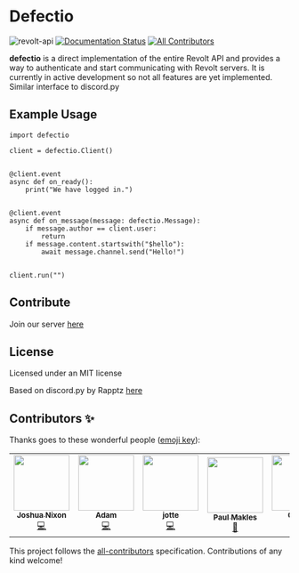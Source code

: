 # Defectio

![revolt-api](https://img.shields.io/npm/v/revolt-api?label=Revolt%20API) [![Documentation Status](https://readthedocs.org/projects/defectio/badge/?version=latest)](https://defectio.readthedocs.io/en/latest/?badge=latest) [![All Contributors](https://img.shields.io/badge/all_contributors-1-orange.svg?style=flat-square)](#contributors-)


**defectio** is a direct implementation of the entire Revolt API and provides a way to authenticate and start communicating with Revolt servers. It is currently in active development so not all features are yet implemented. Similar interface to discord.py

## Example Usage

```python3
import defectio

client = defectio.Client()


@client.event
async def on_ready():
    print("We have logged in.")


@client.event
async def on_message(message: defectio.Message):
    if message.author == client.user:
        return
    if message.content.startswith("$hello"):
        await message.channel.send("Hello!")


client.run("")
```

## Contribute

Join our server [here](https://app.revolt.chat/invite/FfbwgFDk)

## License

Licensed under an MIT license

Based on discord.py by Rapptz [here](https://github.com/Rapptz/discord.py)

## Contributors ✨

Thanks goes to these wonderful people ([emoji key](https://allcontributors.org/docs/en/emoji-key)):

<!-- ALL-CONTRIBUTORS-LIST:START - Do not remove or modify this section -->
<!-- prettier-ignore-start -->
<!-- markdownlint-disable -->
<table>
  <tr>
    <td align="center"><a href="https://github.com/nixonjoshua98"><img src="https://avatars.githubusercontent.com/u/22799825?v=4?s=100" width="100px;" alt=""/><br /><sub><b>Joshua Nixon</b></sub></a><br /><a href="https://github.com/Darkflame72/defectio/commits?author=nixonjoshua98" title="Code">💻</a></td>
    <td align="center"><a href="https://github.com/LimeProgramming"><img src="https://avatars.githubusercontent.com/u/29736217?v=4?s=100" width="100px;" alt=""/><br /><sub><b>Adam</b></sub></a><br /><a href="https://github.com/Darkflame72/defectio/commits?author=LimeProgramming" title="Code">💻</a></td>
    <td align="center"><a href="https://github.com/jottew"><img src="https://avatars.githubusercontent.com/u/71946106?v=4?s=100" width="100px;" alt=""/><br /><sub><b>jotte</b></sub></a><br /><a href="https://github.com/Darkflame72/defectio/commits?author=jottew" title="Code">💻</a></td>
    <td align="center"><a href="https://insrt.uk"><img src="https://avatars.githubusercontent.com/u/38285861?v=4?s=100" width="100px;" alt=""/><br /><sub><b>Paul Makles</b></sub></a><br /><a href="https://github.com/Darkflame72/defectio/issues?q=author%3Ainsertish" title="Bug reports">🐛</a></td>
    <td align="center"><a href="https://github.com/Cearaj"><img src="https://avatars.githubusercontent.com/u/75398448?v=4?s=100" width="100px;" alt=""/><br /><sub><b>Cearaj</b></sub></a><br /><a href="https://github.com/Darkflame72/defectio/commits?author=Cearaj" title="Code">💻</a></td>
  </tr>
</table>

<!-- markdownlint-restore -->
<!-- prettier-ignore-end -->

<!-- ALL-CONTRIBUTORS-LIST:END -->

This project follows the [all-contributors](https://github.com/all-contributors/all-contributors) specification. Contributions of any kind welcome!
